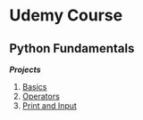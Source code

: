 # Udemy Course
## Python Fundamentals

**_Projects_**

1. [Basics](https://github.com/brunomilitzer/python-fundementals/tree/main/basics)
2. [Operators](https://github.com/brunomilitzer/python-fundementals/tree/main/operators)
3. [Print and Input](https://github.com/brunomilitzer/python-fundementals/tree/main/printandinput)